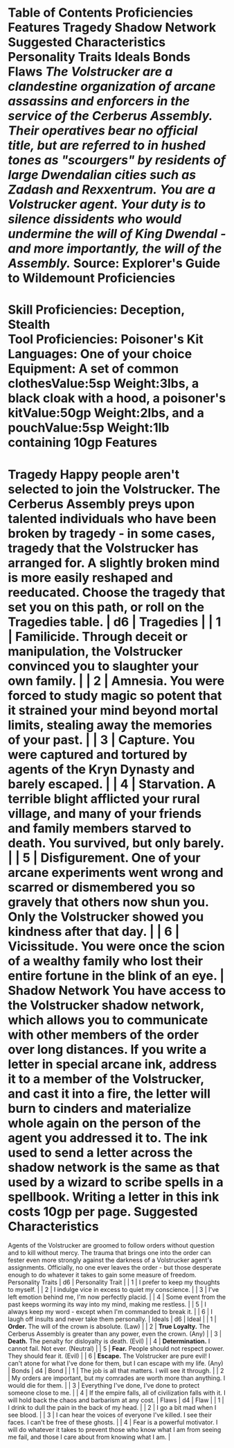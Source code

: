 Table of Contents
Proficiencies
Features
Tragedy
Shadow Network
Suggested Characteristics
Personality Traits
Ideals
Bonds
Flaws
***The Volstrucker are a clandestine organization of arcane assassins and enforcers in the service of the Cerberus Assembly. Their operatives bear no official title, but are referred to in hushed tones as "scourgers" by residents of large Dwendalian cities such as Zadash and Rexxentrum.***
***You are a Volstrucker agent. Your duty is to silence dissidents who would undermine the will of King Dwendal - and more importantly, the will of the Assembly.***
Source: Explorer's Guide to Wildemount
Proficiencies
=============
**Skill Proficiencies:** Deception, Stealth  
**Tool Proficiencies:** Poisoner's Kit  
**Languages:** One of your choice  
**Equipment:** A set of common clothesValue:5sp Weight:3lbs, a black cloak with a hood, a poisoner's kitValue:50gp Weight:2lbs, and a pouchValue:5sp Weight:1lb containing 10gp
Features
========
Tragedy
Happy people aren't selected to join the Volstrucker. The Cerberus Assembly preys upon talented individuals who have been broken by tragedy - in some cases, tragedy that the Volstrucker has arranged for. A slightly broken mind is more easily reshaped and reeducated. Choose the tragedy that set you on this path, or roll on the Tragedies table.
| d6 | Tragedies |
| 1 | **Familicide.** Through deceit or manipulation, the Volstrucker convinced you to slaughter your own family. |
| 2 | **Amnesia.** You were forced to study magic so potent that it strained your mind beyond mortal limits, stealing away the memories of your past. |
| 3 | **Capture.** You were captured and tortured by agents of the Kryn Dynasty and barely escaped. |
| 4 | **Starvation.** A terrible blight afflicted your rural village, and many of your friends and family members starved to death. You survived, but only barely. |
| 5 | **Disfigurement.** One of your arcane experiments went wrong and scarred or dismembered you so gravely that others now shun you. Only the Volstrucker showed you kindness after that day. |
| 6 | **Vicissitude.** You were once the scion of a wealthy family who lost their entire fortune in the blink of an eye. |
Shadow Network
You have access to the Volstrucker shadow network, which allows you to communicate with other members of the order over long distances. If you write a letter in special arcane ink, address it to a member of the Volstrucker, and cast it into a fire, the letter will burn to cinders and materialize whole again on the person of the agent you addressed it to.
The ink used to send a letter across the shadow network is the same as that used by a wizard to scribe spells in a spellbook. Writing a letter in this ink costs 10gp per page.
Suggested Characteristics
=========================
Agents of the Volstrucker are groomed to follow orders without question and to kill without mercy. The trauma that brings one into the order can fester even more strongly against the darkness of a Volstrucker agent's assignments. Officially, no one ever leaves the order - but those desperate enough to do whatever it takes to gain some measure of freedom.
Personality Traits
| d6 | Personality Trait |
| 1 | I prefer to keep my thoughts to myself. |
| 2 | I indulge vice in excess to quiet my conscience. |
| 3 | I've left emotion behind me, I'm now perfectly placid. |
| 4 | Some event from the past keeps worming its way into my mind, making me restless. |
| 5 | I always keep my word - except when I'm commanded to break it. |
| 6 | I laugh off insults and never take them personally. |
Ideals
| d6 | Ideal |
| 1 | **Order.** The will of the crown is absolute. (Law) |
| 2 | **True Loyalty.** The Cerberus Assembly is greater than any power, even the crown. (Any) |
| 3 | **Death.** The penalty for disloyalty is death. (Evil) |
| 4 | **Determination.** I cannot fail. Not ever. (Neutral) |
| 5 | **Fear.** People should not respect power. They should fear it. (Evil) |
| 6 | **Escape.** The Volstrucker are pure evil! I can't atone for what I've done for them, but I can escape with my life. (Any) |
Bonds
| d4 | Bond |
| 1 | The job is all that matters. I will see it through. |
| 2 | My orders are important, but my comrades are worth more than anything. I would die for them. |
| 3 | Everything I've done, I've done to protect someone close to me. |
| 4 | If the empire falls, all of civilization falls with it. I will hold back the chaos and barbarism at any cost. |
Flaws
| d4 | Flaw |
| 1 | I drink to dull the pain in the back of my head. |
| 2 | I go a bit mad when I see blood. |
| 3 | I can hear the voices of everyone I've killed. I see their faces. I can't be free of these ghosts. |
| 4 | Fear is a powerful motivator. I will do whatever it takes to prevent those who know what I am from seeing me fail, and those I care about from knowing what I am. |